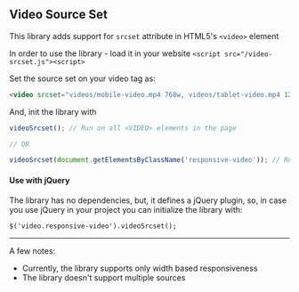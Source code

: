 ## Video Source Set

This library adds support for `srcset` attribute in HTML5's `<video>` element

In order to use the library - load it in your website
`<script src="/video-srcset.js"><script>`

Set the source set on your video tag as:
```html
<video srcset="videos/mobile-video.mp4 768w, videos/tablet-video.mp4 1200w, videos/desktop-video.mp4 1920w"></video>
```

And, init the library with
 
```js
videoSrcset(); // Run on all <VIDEO> elements in the page

// OR 

videoSrcset(document.getElementsByClassName('responsive-video')); // Run only on <VIDEO> tags with class responsive-video
```
 

#### Use with jQuery

The library has no dependencies, but, it defines a jQuery plugin, so, in case you use jQuery in your project you can initialize the library with:

```
$('video.responsive-video').videoSrcset();
```

---

A few notes:
* Currently, the library supports only width based responsiveness
* The library doesn't support multiple sources
